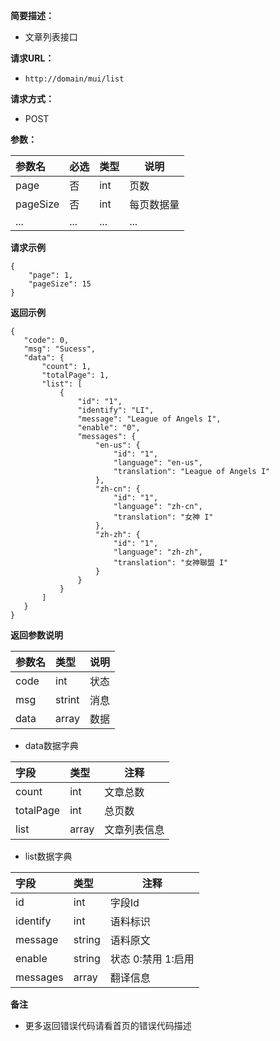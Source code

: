     
**简要描述：** 

- 文章列表接口

**请求URL：** 
- ` http://domain/mui/list `
  
**请求方式：**
- POST 

**参数：** 

|参数名|必选|类型|说明|
|:----    |:---|:----- |-----   |
|page |否  |int |页数   |
|pageSize |否  |int | 每页数据量    |
|...     |...  |... | ...    |

 **请求示例**

```
{
	"page": 1,
	"pageSize": 15
}

```
 **返回示例**
 ```
{
    "code": 0,
    "msg": "Sucess",
    "data": {
        "count": 1,
        "totalPage": 1,
        "list": [
            {
                "id": "1",
                "identify": "LI",
                "message": "League of Angels I",
                "enable": "0",
                "messages": {
                    "en-us": {
                        "id": "1",
                        "language": "en-us",
                        "translation": "League of Angels I"
                    },
                    "zh-cn": {
                        "id": "1",
                        "language": "zh-cn",
                        "translation": "女神 I"
                    },
                    "zh-zh": {
                        "id": "1",
                        "language": "zh-zh",
                        "translation": "女神聯盟 I"
                    }
                }
            }
        ]
    }
}
 
 ```
 
 **返回参数说明** 

|参数名|类型|说明|
|:-----  |:-----|-----                           |
|code |int   |状态  |
|msg  |strint   |消息  |
|data |array   |数据  |
    
-  data数据字典

|字段|类型|注释|
|:----    |:-------   |------      |
|count 	  |int         |	文章总数  |
|totalPage  	  |int         |	总页数  |
|list     |array       |	文章列表信息   |

    
-  list数据字典

|字段|类型|注释|
|:----    |:-------   |------      |
|id   	  |int       |	字段Id  |
|identify       |int       |	 语料标识   |
|message     |string    |	 语料原文   |
|enable      |string    |	 状态 0:禁用 1:启用   |
|messages     |array    |	 翻译信息   |

 **备注** 

- 更多返回错误代码请看首页的错误代码描述

